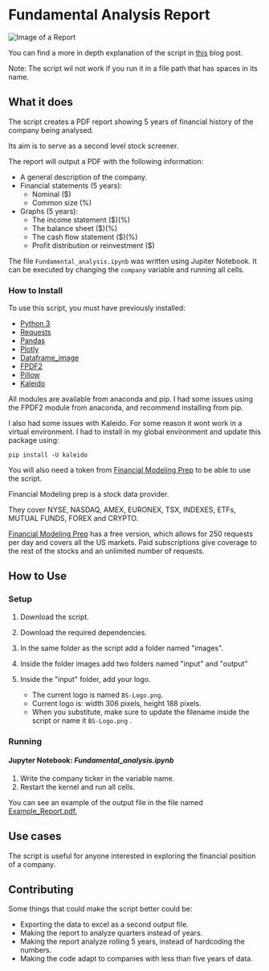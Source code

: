 # Fundamental Analysis Report

![Image of a Report](https://blog.pablocruz.io/wp-content/uploads/2022/10/financial_report_script.gif)

You can find a more in depth explanation of the script in [this](https://blog.pablocruz.io/python-financial-report-pdf/) blog post.

Note: The script wil not work if you run it in a file path that has spaces in its name.

## What it does

The script creates a PDF report showing 5 years of financial history of the company being analysed.

Its aim is to serve as a second level stock screener.

The report will output a PDF with the following information:

- A general description of the company.
- Financial statements (5 years):
  - Nominal ($)
  - Common size (%)
- Graphs (5 years):
  - The income statement ($)(%)
  - The balance sheet ($)(%)
  - The cash flow statement ($)(%)
  - Profit distribution or reinvestment ($)

The file `Fundamental_analysis.ipynb` was written using Jupiter Notebook. It can be executed by
changing the `company` variable and running all cells.

### How to Install

To use this script, you must have previously installed:

- [Python 3](https://www.python.org/)
- [Requests](https://pypi.org/project/requests/)
- [Pandas](https://pypi.org/project/pandas/)
- [Plotly](https://pypi.org/project/plotly/)
- [Dataframe_image](https://pypi.org/project/dataframe-image/)
- [FPDF2](https://pypi.org/project/fpdf2/)
- [Pillow](https://pypi.org/project/Pillow/)
- [Kaleido](https://pypi.org/project/kaleido/)

All modules are available from anaconda and pip. I had
some issues using the FPDF2 module from anaconda, and recommend installing from pip.

I also had some issues with Kaleido. For some reason it wont work in a virtual environment.
I had to install in my global environment and update this package using:

    pip install -U kaleido

You will also need a token from [Financial Modeling Prep](https://financialmodelingprep.com/)
to be able to use the script.

Financial Modeling prep is a stock data provider.

They cover NYSE, NASDAQ, AMEX, EURONEX, TSX, INDEXES, ETFs, MUTUAL FUNDS, FOREX and CRYPTO.

[Financial Modeling Prep](https://financialmodelingprep.com/) has a free version, which allows for 250 requests per day and covers all the US markets.
Paid subscriptions give coverage to the rest of the stocks and an unlimited number of requests.

## How to Use

### Setup

1. Download the script.

1. Download the required dependencies.

1. In the same folder as the script add a folder named "images".

1. Inside the folder images add two folders named "input" and "output"

1. Inside the "input" folder, add your logo.
   - The current logo is named `BS-Logo.png`.
   - Current logo is: width 306 pixels, height 188 pixels.
   - When you substitute, make sure to update the filename inside the script or name it `BS-Logo.png` .

### Running

#### Jupyter Notebook: _Fundamental_analysis.ipynb_

1. Write the company ticker in the variable name.
2. Restart the kernel and run all cells.

You can see an example of the output file in the file named [Example_Report.pdf.](https://github.com/portfedh/fundamental_analysis_report/blob/main/Example_Report.pdf)

## Use cases

The script is useful for anyone interested in exploring the financial position of a company.

## Contributing

Some things that could make the script better could be:

- Exporting the data to excel as a second output file.
- Making the report to analyze quarters instead of years.
- Making the report analyze rolling 5 years, instead of hardcoding the numbers.
- Making the code adapt to companies with less than five years of data.
